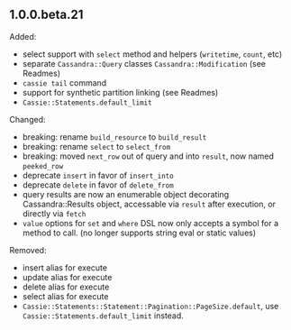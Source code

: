 ## 1.0.0.beta.21

Added:
  - select support with `select` method and helpers (`writetime`, `count`, etc)
  - separate `Cassandra::Query` classes `Cassandra::Modification` (see Readmes)
  - `cassie tail` command
  - support for synthetic partition linking (see Readmes)
  - `Cassie::Statements.default_limit`

Changed:
  - breaking: rename `build_resource` to `build_result`
  - breaking: rename `select` to `select_from`
  - breaking: moved `next_row` out of query and into `result`, now named `peeked_row`
  - deprecate `insert` in favor of `insert_into`
  - deprecate `delete` in favor of `delete_from`
  - query results are now an enumerable object decorating Cassandra::Results object, accessable via `result` after execution, or directly via `fetch`
  - `value` options for `set` and `where` DSL now only accepts a symbol for a method to call. (no longer supports string eval or static values)

Removed:
  - insert alias for execute
  - update alias for execute
  - delete alias for execute
  - select alias for execute
  - `Cassie::Statements::Statement::Pagination::PageSize.default`, use `Cassie::Statements.default_limit` instead.